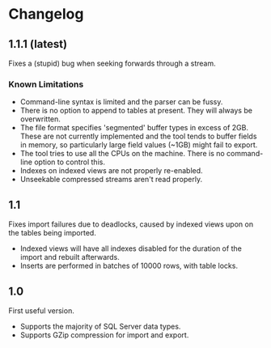 ﻿# Changelog

## 1.1.1 (latest)

Fixes a (stupid) bug when seeking forwards through a stream.

### Known Limitations

* Command-line syntax is limited and the parser can be fussy.
* There is no option to append to tables at present. They will always be
  overwritten.
* The file format specifies 'segmented' buffer types in excess of 2GB. These
  are not currently implemented and the tool tends to buffer fields in memory,
  so particularly large field values (~1GB) might fail to export.
* The tool tries to use all the CPUs on the machine. There is no command-line
  option to control this.
* Indexes on indexed views are not properly re-enabled.
* Unseekable compressed streams aren't read properly.

## 1.1

Fixes import failures due to deadlocks, caused by indexed views upon on the
tables being imported.

* Indexed views will have all indexes disabled for the duration of the import
  and rebuilt afterwards.
* Inserts are performed in batches of 10000 rows, with table locks.

## 1.0

First useful version.

* Supports the majority of SQL Server data types.
* Supports GZip compression for import and export.
